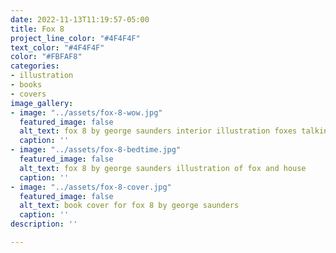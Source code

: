 ```yaml
---
date: 2022-11-13T11:19:57-05:00
title: Fox 8
project_line_color: "#4F4F4F"
text_color: "#4F4F4F"
color: "#FBFAF8"
categories:
- illustration
- books
- covers
image_gallery:
- image: "../assets/fox-8-wow.jpg"
  featured_image: false
  alt_text: fox 8 by george saunders interior illustration foxes talking
  caption: ''
- image: "../assets/fox-8-bedtime.jpg"
  featured_image: false
  alt_text: fox 8 by george saunders illustration of fox and house
  caption: ''
- image: "../assets/fox-8-cover.jpg"
  featured_image: false
  alt_text: book cover for fox 8 by george saunders
  caption: ''
description: ''

---
```

